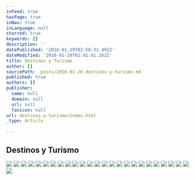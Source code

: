 ```yaml
---
inFeed: true
hasPage: true
inNav: true
inLanguage: null
starred: true
keywords: []
description: ''
datePublished: '2016-01-29T02:50:31.492Z'
dateModified: '2016-01-29T02:41:41.262Z'
title: Destinos y Turísmo
author: []
sourcePath: _posts/2016-01-26-destinos-y-turismo.md
published: true
authors: []
publisher:
  name: null
  domain: null
  url: null
  favicon: null
url: destinos-y-turismo/index.html
_type: Article

---
```

## Destinos y Turísmo
![](https://s3-us-west-2.amazonaws.com/the-grid-img/p/3e787130e286c8a4f27c0147227b590e76d7e787.jpg)
![](https://s3-us-west-2.amazonaws.com/the-grid-img/p/7b269acae73bf6b6cf224f717ede3256f1b6f011.jpg)
![](https://s3-us-west-2.amazonaws.com/the-grid-img/p/be0d67a0b3c9a180867ce104a54b214c9ad2ab22.jpg)
![](https://s3-us-west-2.amazonaws.com/the-grid-img/p/e3ed05125f3989211fc9e74860b8cbf62a2553d4.jpg)
![](https://s3-us-west-2.amazonaws.com/the-grid-img/p/af4307cce7a42db0972f63eed4f2bb2a9835ac13.jpg)
![](https://s3-us-west-2.amazonaws.com/the-grid-img/p/586ee9daa8e9458ef0e8b668aa2330b3222dc0bd.jpg)
![](https://s3-us-west-2.amazonaws.com/the-grid-img/p/7fd5cbe1a3d8be732eb0fec1916de876c5f6212a.jpg)
![](https://s3-us-west-2.amazonaws.com/the-grid-img/p/537381a5062490de0d6a363a7452fbc5780f0d3e.jpg)
![](https://s3-us-west-2.amazonaws.com/the-grid-img/p/b2a9d13c41dc69b164467fde5de192551d61c967.jpg)
![](https://s3-us-west-2.amazonaws.com/the-grid-img/p/2fe4d2037e7394d9994c03782dbc3b33690db4b3.jpg)
![](https://s3-us-west-2.amazonaws.com/the-grid-img/p/f6269a37d1dc87074c150f1e783890111d701b40.jpg)
![](https://s3-us-west-2.amazonaws.com/the-grid-img/p/566e0c12b2d04b3328a92ed396cbd3aab3967608.jpg)
![](https://s3-us-west-2.amazonaws.com/the-grid-img/p/89140d6ed2f8339db87a3a334a285eba13d287d1.jpg)
![](https://s3-us-west-2.amazonaws.com/the-grid-img/p/32f096b51d4ea04a32cbf6efbcb4f104275719e9.jpg)
![](https://s3-us-west-2.amazonaws.com/the-grid-img/p/df76214defeb4ee479fe3256b50b3a87764488bb.jpg)
![](https://s3-us-west-2.amazonaws.com/the-grid-img/p/05ae8da45f1f5db59dd5a3fed9793fc5ab1e1cf5.jpg)
![](https://s3-us-west-2.amazonaws.com/the-grid-img/p/2bc4fda437671daea115c207026cb9c7f9c7fea8.jpg)
![](https://s3-us-west-2.amazonaws.com/the-grid-img/p/597b08ed98006dacf11d2c4ddd634096e506dd4e.jpg)
![](https://s3-us-west-2.amazonaws.com/the-grid-img/p/ff3635a80dbfa200e58984d5d9686766f9b6c80b.jpg)
![](https://s3-us-west-2.amazonaws.com/the-grid-img/p/f3e063a63191497851b8f2bb68b79b30ae9ab479.jpg)
![](https://s3-us-west-2.amazonaws.com/the-grid-img/p/695715ad914bd4bb2b392feff9e3184648573e6b.jpg)
![](https://s3-us-west-2.amazonaws.com/the-grid-img/p/f7b7721162cac1e109d7ce85759c716303c7c650.jpg)
![](https://s3-us-west-2.amazonaws.com/the-grid-img/p/d9eeb6a3f75edded035d5df2248e4cb7dcd3650d.jpg)
![](https://s3-us-west-2.amazonaws.com/the-grid-img/p/28a17dfce03918c23d5b4ffed4cabc0ff6164632.jpg)
![](https://s3-us-west-2.amazonaws.com/the-grid-img/p/10f4010caa47b610e89809ad501a894d320a28a4.jpg)
![](https://s3-us-west-2.amazonaws.com/the-grid-img/p/f40f792b890965bf0d17cb946a7f36593cf54431.jpg)